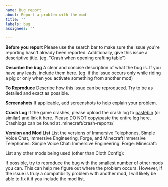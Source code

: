 ```yaml
---
name: Bug report
about: Report a problem with the mod
title: ''
labels: bug
assignees: ''

---
```


**Before you report**
Please use the search bar to make sure the issue you're reporting hasn't already been reported.
Additionally, give this issue a descriptive title. (eg. "Crash when opening crafting table")

**Describe the bug**
A clear and concise description of what the bug is.
If you have any leads, include them here.
(eg. if the issue occurs only while riding a pig or only when you activate something from another mod)

**To Reproduce**
Describe how this issue can be reproduced.
Try to be as detailed and exact as possible.

**Screenshots**
If applicable, add screenshots to help explain your problem.

**Crash Log**
If the game crashes, please upload the crash log to [pastebin](https://pastebin.com/) (or similar) and link it here.
Please DO NOT copy/paste the entire log here.
Crashlogs can be found at .minecraft/crash-reports/

**Version and Mod List**
List the versions of Immersive Telephones, Simple Voice Chat, Immersive Engineering, Forge, and Minecraft
Immersive Telephones: 
Simple Voice Chat: 
Immersive Engineering: 
Forge: 
Minecraft: 

List any other mods being used (other than Cloth Config):

If possible, try to reproduce the bug with the smallest number of other mods you can. This can help me figure out where the problem occurs.
However, if the issue is truly a compatibility problem with another mod, I will likely be able to fix it if you include the mod list.
